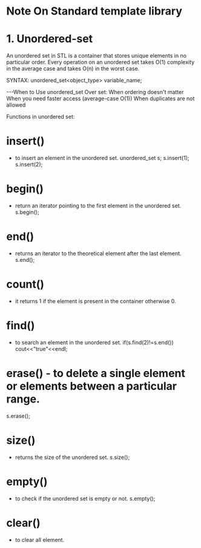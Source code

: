 # Note On Standard template library

# 1. Unordered-set

An unordered set in STL is a container that stores unique elements in no particular order. Every operation on an unordered set takes O(1) complexity in the average case and takes O(n) in the worst case.

SYNTAX: unordered_set<object_type> variable_name;

---When to Use unordered_set Over set:
When ordering doesn't matter
When you need faster access (average-case O(1))
When duplicates are not allowed

Functions in unordered set:

# insert()

- to insert an element in the unordered set.
  unordered_set<int> s;
  s.insert(1);
  s.insert(2);

# begin()

- return an iterator pointing to the first element in the unordered set.
  s.begin();

# end()

- returns an iterator to the theoretical element after the last element.
  s.end();

# count()

- it returns 1 if the element is present in the container otherwise 0.

# find()

- to search an element in the unordered set.
  if(s.find(2)!=s.end())
  cout<<"true"<<endl;

# erase() - to delete a single element or elements between a particular range.

s.erase();

# size()

- returns the size of the unordered set.
  s.size();

# empty()

- to check if the unordered set is empty or not.
  s.empty();

# clear()

- to clear all element.
